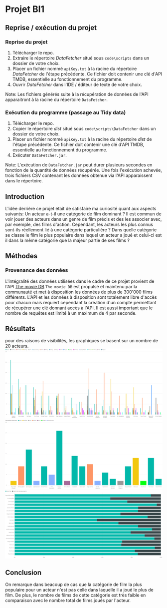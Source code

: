 # Projet BI1

## Reprise / exécution du projet
### Reprise du projet
1. Télécharger le repo.
2. Extraire le répertoire *DataFetcher* situé sous ```code\scripts``` dans un dossier de votre choix.
3. Placer un fichier nommé ```apiKey.txt``` à la racine du répertoire *DataFetcher* de l'étape précédente.
Ce fichier doit contenir une clé d'API TMDB, essentielle au fonctionnement du programme.
4. Ouvrir *DataFetcher* dans l'IDE / éditeur de texte de votre choix.

Note: Les fichiers générés suite à la récupération de données de l'API apparaitront à la racine du répertoire  ```DataFetcher```.

### Exécution du programme (passage au Tidy data)
1. Télécharger le repo.
2. Copier le répertoire *dist* situé sous ```code\scripts\DataFetcher``` dans un dossier de votre choix.
3. Placer un fichier nommé ```apiKey.txt``` à la racine du répertoire *dist* de l'étape précédente.
Ce fichier doit contenir une clé d'API TMDB, essentielle au fonctionnement du programme.
4. Exécuter ```DataFetcher.jar```.

Note: L'exécution de ```DataFetcher.jar``` peut durer plusieurs secondes en fonction de la quantité de données récupérée.
Une fois l'exécution achevée, trois fichiers CSV contenant les données obtenue via l'API apparaissent dans le répertoire.

## Introduction
L'idée derrière ce projet était de satisfaire ma curiosité quant aux aspects suivants:
Un acteur a-t-il une catégorie de film dominant ? Il est commun de voir jouer des acteurs dans un genre de film précis et des les associer avec, par exemple, des films d'action. Cependant, les acteurs les plus connus sont-ils réellement lié à une catégorie particulière ?
Dans quelle catégorie se classe le film le plus populaire dans lequel un acteur a joué et celui-ci est il dans la même catégorie que la majeur partie de ses films ?

## Méthodes
### Provenance des données
L'intégralité des données utilisées dans le cadre de ce projet provient de l'API [The movie DB](https://www.themoviedb.org/)
`The movie DB` est propulsé et maintenu par la communauté et met à disposition les données de plus de 300'000 films différents.
L'API et les données à disposition sont totalement libre d'accès pour chacun mais requiert cependant la création d'un compte permettant de récupérer une clé donnant accès à l'API. Il est aussi important que le nombre de requêtes est limité à un maximum de 4 par seconde.

## Résultats
pour des raisons de visibilités, les graphiques se basent sur un nombre de 20 acteurs.
![Nombre de films par acteur et par genres](../figures/final/genres.png "Nombre de films par acteur et par genres")
![Nombre de film le plus populaire par acteur et par genre](../figures/final/popular.png "Nombre de film le plus populaire par acteur et par genre")
![Nombre de film le plus populaire en comparaison avec le nombre total de film par acteur](../figures/final/totals.png "Nombre de film le plus populaire en comparaison avec le nombre total de film par acteur")

## Conclusion
On remarque dans beacoup de cas que la catégorie de film la plus populaire pour un acteur n'est pas celle dans laquelle il a joué le plus de film. De plus, le nombre de films de cette catégorie est très faible en comparaison avec le nombre total de films joués par l'acteur.